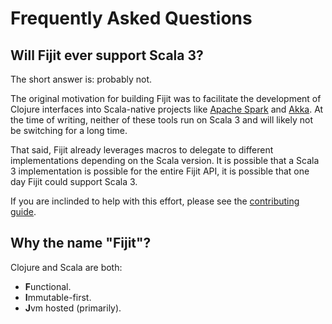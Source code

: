 # Frequently Asked Questions

## Will Fijit ever support Scala 3?

The short answer is: probably not.

The original motivation for building Fijit was to facilitate the development of Clojure interfaces into Scala-native
projects like [Apache Spark](https://spark.apache.org/) and [Akka](https://akka.io/). 
At the time of writing, neither of these tools run on Scala 3 and will likely not be switching for a long time. 

That said, Fijit already leverages macros to delegate to different implementations depending on the Scala version.
It is possible that a Scala 3 implementation is possible for the entire Fijit API, it is possible that one day Fijit
could support Scala 3. 

If you are inclinded to help with this effort, please see the [contributing guide](erp12.github.io/fijit/contributing.html).

## Why the name "Fijit"?

Clojure and Scala are both:
- **F**unctional.
- **I**mmutable-first.
- **J**vm hosted (primarily).
